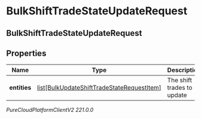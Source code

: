 # BulkShiftTradeStateUpdateRequest

## BulkShiftTradeStateUpdateRequest

## Properties

|Name | Type | Description | Notes|
|------------ | ------------- | ------------- | -------------|
| **entities** | [list[BulkUpdateShiftTradeStateRequestItem]](BulkUpdateShiftTradeStateRequestItem) | The shift trades to update | |



_PureCloudPlatformClientV2 221.0.0_
